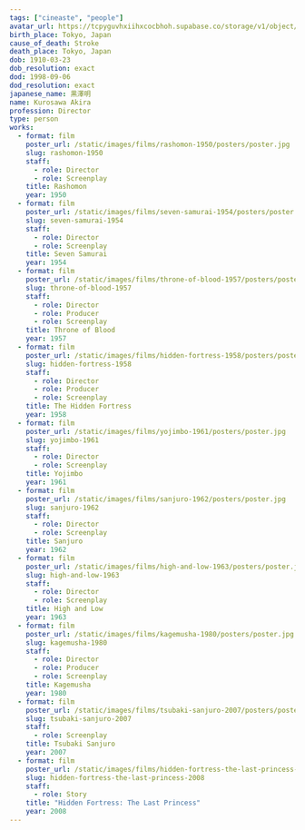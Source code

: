 ```yaml
---
tags: ["cineaste", "people"]
avatar_url: https://tcpyguvhxiihxcocbhoh.supabase.co/storage/v1/object/public/godzilla-cineaste-public/content/people/kurosawa-akira/kurosawa-akira.jpg
birth_place: Tokyo, Japan
cause_of_death: Stroke
death_place: Tokyo, Japan
dob: 1910-03-23
dob_resolution: exact
dod: 1998-09-06
dod_resolution: exact
japanese_name: 黒澤明
name: Kurosawa Akira
profession: Director
type: person
works:
  - format: film
    poster_url: /static/images/films/rashomon-1950/posters/poster.jpg
    slug: rashomon-1950
    staff:
      - role: Director
      - role: Screenplay
    title: Rashomon
    year: 1950
  - format: film
    poster_url: /static/images/films/seven-samurai-1954/posters/poster.jpg
    slug: seven-samurai-1954
    staff:
      - role: Director
      - role: Screenplay
    title: Seven Samurai
    year: 1954
  - format: film
    poster_url: /static/images/films/throne-of-blood-1957/posters/poster.jpg
    slug: throne-of-blood-1957
    staff:
      - role: Director
      - role: Producer
      - role: Screenplay
    title: Throne of Blood
    year: 1957
  - format: film
    poster_url: /static/images/films/hidden-fortress-1958/posters/poster.jpg
    slug: hidden-fortress-1958
    staff:
      - role: Director
      - role: Producer
      - role: Screenplay
    title: The Hidden Fortress
    year: 1958
  - format: film
    poster_url: /static/images/films/yojimbo-1961/posters/poster.jpg
    slug: yojimbo-1961
    staff:
      - role: Director
      - role: Screenplay
    title: Yojimbo
    year: 1961
  - format: film
    poster_url: /static/images/films/sanjuro-1962/posters/poster.jpg
    slug: sanjuro-1962
    staff:
      - role: Director
      - role: Screenplay
    title: Sanjuro
    year: 1962
  - format: film
    poster_url: /static/images/films/high-and-low-1963/posters/poster.jpg
    slug: high-and-low-1963
    staff:
      - role: Director
      - role: Screenplay
    title: High and Low
    year: 1963
  - format: film
    poster_url: /static/images/films/kagemusha-1980/posters/poster.jpg
    slug: kagemusha-1980
    staff:
      - role: Director
      - role: Producer
      - role: Screenplay
    title: Kagemusha
    year: 1980
  - format: film
    poster_url: /static/images/films/tsubaki-sanjuro-2007/posters/poster.jpg
    slug: tsubaki-sanjuro-2007
    staff:
      - role: Screenplay
    title: Tsubaki Sanjuro
    year: 2007
  - format: film
    poster_url: /static/images/films/hidden-fortress-the-last-princess-2008/posters/poster.jpg
    slug: hidden-fortress-the-last-princess-2008
    staff:
      - role: Story
    title: "Hidden Fortress: The Last Princess"
    year: 2008
---
```

